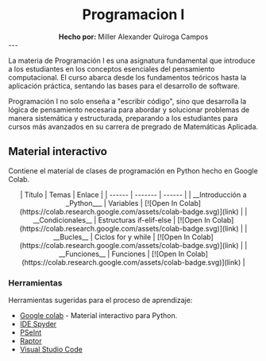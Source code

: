 <div align="center">
	<h1><strong>Programacion I</strong></h1>
	<strong>Hecho por:</strong> Miller Alexander Quiroga Campos
</div>
 ---
<p>
La materia de Programación I es una asignatura fundamental que introduce a los estudiantes en los conceptos esenciales del pensamiento computacional. El curso abarca desde los fundamentos teóricos hasta la aplicación práctica, sentando las bases para el desarrollo de software. 

Programación I no solo enseña a "escribir código", sino que desarrolla la lógica de pensamiento necesaria para abordar y solucionar problemas de manera sistemática y estructurada, preparando a los estudiantes para cursos más avanzados en su carrera de pregrado de Matemáticas Aplicada.
</p>

## __Material interactivo__

Contiene el material de clases de programación en Python hecho en Google Colab.

<div align="center">
| Título | Temas | Enlace |
| ------ | ------- | ------ |
| __Introducción a _Python___ | Variables |  [![Open In Colab](https://colab.research.google.com/assets/colab-badge.svg)](link) |
| __Condicionales__ | Estructuras if-elif-else | [![Open In Colab](https://colab.research.google.com/assets/colab-badge.svg)](link) |
| __Bucles__ | Ciclos for y while | [![Open In Colab](https://colab.research.google.com/assets/colab-badge.svg)](link) |
| __Funciones__ | Funciones | [![Open In Colab](https://colab.research.google.com/assets/colab-badge.svg)](link) |

</div>


### __Herramientas__

Herramientas sugeridas para el proceso de aprendizaje:

* [Google colab](https://colab.research.google.com/notebooks/intro.ipynb?utm_source=scs-index#recent=true) - Material interactivo para Python.
* [IDE Spyder](https://www.spyder-ide.org/)
* [PSeInt](https://pseint.sourceforge.net/)
* [Raptor](https://raptor.martincarlisle.com/)
* [Visual Studio Code](https://code.visualstudio.com/)
